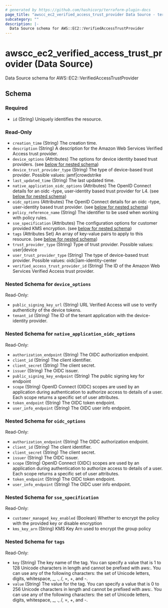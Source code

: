 ```yaml
---
# generated by https://github.com/hashicorp/terraform-plugin-docs
page_title: "awscc_ec2_verified_access_trust_provider Data Source - terraform-provider-awscc"
subcategory: ""
description: |-
  Data Source schema for AWS::EC2::VerifiedAccessTrustProvider
---
```


# awscc_ec2_verified_access_trust_provider (Data Source)

Data Source schema for AWS::EC2::VerifiedAccessTrustProvider



<!-- schema generated by tfplugindocs -->
## Schema

### Required

- `id` (String) Uniquely identifies the resource.

### Read-Only

- `creation_time` (String) The creation time.
- `description` (String) A description for the Amazon Web Services Verified Access trust provider.
- `device_options` (Attributes) The options for device identity based trust providers. (see [below for nested schema](#nestedatt--device_options))
- `device_trust_provider_type` (String) The type of device-based trust provider. Possible values: jamf|crowdstrike
- `last_updated_time` (String) The last updated time.
- `native_application_oidc_options` (Attributes) The OpenID Connect details for an oidc -type, user-identity based trust provider for L4. (see [below for nested schema](#nestedatt--native_application_oidc_options))
- `oidc_options` (Attributes) The OpenID Connect details for an oidc -type, user-identity based trust provider. (see [below for nested schema](#nestedatt--oidc_options))
- `policy_reference_name` (String) The identifier to be used when working with policy rules.
- `sse_specification` (Attributes) The configuration options for customer provided KMS encryption. (see [below for nested schema](#nestedatt--sse_specification))
- `tags` (Attributes Set) An array of key-value pairs to apply to this resource. (see [below for nested schema](#nestedatt--tags))
- `trust_provider_type` (String) Type of trust provider. Possible values: user|device
- `user_trust_provider_type` (String) The type of device-based trust provider. Possible values: oidc|iam-identity-center
- `verified_access_trust_provider_id` (String) The ID of the Amazon Web Services Verified Access trust provider.

<a id="nestedatt--device_options"></a>
### Nested Schema for `device_options`

Read-Only:

- `public_signing_key_url` (String) URL Verified Access will use to verify authenticity of the device tokens.
- `tenant_id` (String) The ID of the tenant application with the device-identity provider.


<a id="nestedatt--native_application_oidc_options"></a>
### Nested Schema for `native_application_oidc_options`

Read-Only:

- `authorization_endpoint` (String) The OIDC authorization endpoint.
- `client_id` (String) The client identifier.
- `client_secret` (String) The client secret.
- `issuer` (String) The OIDC issuer.
- `public_signing_key_endpoint` (String) The public signing key for endpoint
- `scope` (String) OpenID Connect (OIDC) scopes are used by an application during authentication to authorize access to details of a user. Each scope returns a specific set of user attributes.
- `token_endpoint` (String) The OIDC token endpoint.
- `user_info_endpoint` (String) The OIDC user info endpoint.


<a id="nestedatt--oidc_options"></a>
### Nested Schema for `oidc_options`

Read-Only:

- `authorization_endpoint` (String) The OIDC authorization endpoint.
- `client_id` (String) The client identifier.
- `client_secret` (String) The client secret.
- `issuer` (String) The OIDC issuer.
- `scope` (String) OpenID Connect (OIDC) scopes are used by an application during authentication to authorize access to details of a user. Each scope returns a specific set of user attributes.
- `token_endpoint` (String) The OIDC token endpoint.
- `user_info_endpoint` (String) The OIDC user info endpoint.


<a id="nestedatt--sse_specification"></a>
### Nested Schema for `sse_specification`

Read-Only:

- `customer_managed_key_enabled` (Boolean) Whether to encrypt the policy with the provided key or disable encryption
- `kms_key_arn` (String) KMS Key Arn used to encrypt the group policy


<a id="nestedatt--tags"></a>
### Nested Schema for `tags`

Read-Only:

- `key` (String) The key name of the tag. You can specify a value that is 1 to 128 Unicode characters in length and cannot be prefixed with aws:. You can use any of the following characters: the set of Unicode letters, digits, whitespace, _, ., /, =, +, and -.
- `value` (String) The value for the tag. You can specify a value that is 0 to 256 Unicode characters in length and cannot be prefixed with aws:. You can use any of the following characters: the set of Unicode letters, digits, whitespace, _, ., /, =, +, and -.
